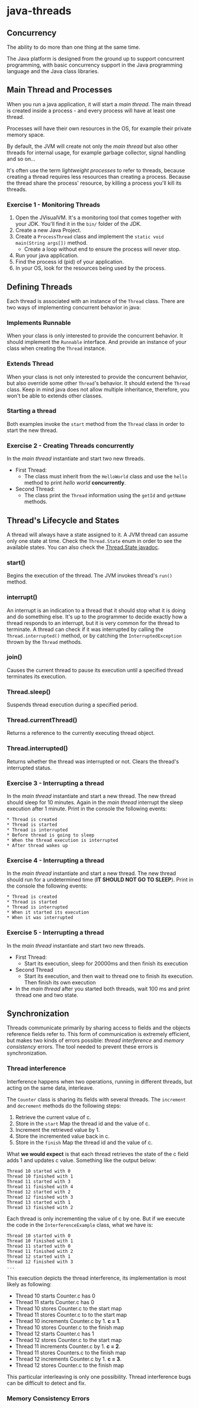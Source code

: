 # java-threads

## Concurrency
The ability to do more than one thing at the same time.

The Java platform is designed from the ground up to support concurrent programming, with basic concurrency support in the Java programming language and the Java class libraries.

## Main Thread and Processes
When you run a java application, it will start a *main thread*. The main thread is created inside a process - and every process will have at least one thread.

Processes will have their own resources in the OS, for example their private memory space.

By default, the JVM will create not only the *main thread* but also other threads for internal usage, for example garbage collector, signal handling and so on...

It's often use the term *lightweight processes* to refer to threads, because creating a thread requires less resources than creating a process. Because the thread share the process' resource, by killing a process you'll kill its threads.

### Exercise 1 - Monitoring Threads
1. Open the JVisualVM. It's a monitoring tool that comes together with your JDK. You'll find it in the `bin/` folder of the JDK.
2. Create a new Java Project.
3. Create a `ProcessThread` class and implement the `static void main(String args[])` method.
	* Create a loop without end to ensure the process will never stop.
4. Run your java application.
5. Find the process id (pid) of your application.
6. In your OS, look for the resources being used by the process.


## Defining Threads
Each thread is associated with an instance of the `Thread` class. There are two ways of implementing concurrent behavior in java:

### Implements Runnable
When your class is only interested to provide the concurrent behavior. It should implement the `Runnable` interface. And provide an instance of your class when creating the `Thread` instance.

### Extends Thread
When your class is not only interested to provide the concurrent behavior, but also override some other `Thread`'s behavior. It should extend the `Thread` class. Keep in mind java does not allow multiple inheritance, therefore, you won't be able to extends other classes.

### Starting a thread
Both examples invoke the `start` method from the `Thread` class in order to start the new thread.

### Exercise 2 - Creating Threads concurrently
In the *main thread* instantiate and start two new threads.

* First Thread: 
	* The class must inherit from the `HelloWorld` class and use the `hello` method to print *hello world* **concurrently**.
* Second Thread:
	* The class print the `Thread` information using the `getId` and `getName` methods.  

## Thread's Lifecycle and States 
A thread will always have a state assigned to it. A JVM thread can assume only one state at time. Check the `Thread.State` enum in order to see the available states. You can also check the [Thread.State javadoc](https://docs.oracle.com/javase/7/docs/api/java/lang/Thread.State.html).

### start()
Begins the execution of the thread. The JVM invokes thread's `run()` method.

### interrupt()
An interrupt is an indication to a thread that it should stop what it is doing and do something else. It's up to the programmer to decide exactly how a thread responds to an interrupt, but it is very common for the thread to terminate. A thread can check if it was interrupted by calling the `Thread.interrupted()` method, or by catching the `InterruptedException` thrown by the `Thread` methods.

### join()
Causes the current thread to pause its execution until a specified thread terminates its execution.

### Thread.sleep()
Suspends thread execution during a specified period.

### Thread.currentThread()
Returns a reference to the currently executing thread object.

### Thread.interrupted()
Returns whether the thread was interrupted or not. Clears the thread's interrupted status. 

### Exercise 3 - Interrupting a thread 
In the *main thread* instantiate and start a new thread. The new thread should sleep for 10 minutes. Again in the *main thread* interrupt the sleep execution after 1 minute. Print in the console the following events:

	* Thread is created
	* Thread is started
	* Thread is interrupted 
	* Before thread is going to sleep
	* When the thread execution is interrupted
	* After thread wakes up

### Exercise 4 - Interrupting a thread
In the *main thread* instantiate and start a new thread. The new thread should run for a undetermined time (**IT SHOULD NOT GO TO SLEEP**). Print in the console the following events:

	* Thread is created
	* Thread is started
	* Thread is interrupted
	* When it started its execution
	* When it was interrupted

### Exercise 5 - Interrupting a thread
In the *main thread* instantiate and start two new threads. 

* First Thread:
	* Start its execution, sleep for 20000ms and then finish its execution
* Second Thread
	* Start its execution, and then wait to thread one to finish its execution. Then finish its own execution
* In the *main thread* after you started both threads, wait 100 ms and print thread one and two state.

## Synchronization
Threads communicate primarily by sharing access to fields and the objects reference fields refer to. This form of communication is extremely efficient, but makes two kinds of errors possible: *thread interference* and *memory consistency* errors. The tool needed to prevent these errors is synchronization.

### Thread interference
Interference happens when two operations, running in different threads, but acting on the same data, interleave.

The `Counter` class is sharing its fields with several threads. The `increment` and `decrement` methods do the following steps:
1. Retrieve the current value of c.
2. Store in the `start` Map the thread id and the value of c.
2. Increment the retrieved value by 1.
3. Store the incremented value back in c.
4. Store in the `finish` Map the thread id and the value of c.

What **we would expect** is that each thread retrieves the state of the c field adds 1 and updates c value. Something like the output below:

```console
Thread 10 started with 0
Thread 10 finished with 1
Thread 11 started with 3
Thread 11 finished with 4
Thread 12 started with 2
Thread 12 finished with 3
Thread 13 started with 1
Thread 13 finished with 2
```

Each thread is only incrementing the value of c by one. But if we execute the code in the `InterferenceExample` class, what we have is:

```console
Thread 10 started with 0
Thread 10 finished with 1
Thread 11 started with 0
Thread 11 finished with 2
Thread 12 started with 1
Thread 12 finished with 3
...
```

This execution depicts the thread interference, its implementation is most likely as following:

* Thread 10 starts Counter.c has 0
* Thread 11 starts Counter.c has 0
* Thread 10 stores Counter.c to the start map
* Thread 11 stores Counter.c to to the start map
* Thread 10 increments Counter.c by 1. **c = 1**.  
* Thread 10 stores Counter.c to the finish map
* Thread 12 starts Counter.c has 1
* Thread 12 stores Counter.c to the start map
* Thread 11 increments Counter.c by 1. **c = 2**.
* Thread 11 stores Counters.c to the finish map
* Thread 12 increments Counter.c by 1. **c = 3**.
* Thread 12 stores Counter.c to the finish map

This particular interleaving is only one possibility. Thread interference bugs can be difficult to detect and fix.

### Memory Consistency Errors




 
 


